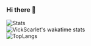 ### Hi there 👋
![Stats](https://github-readme-stats.vercel.app/api?username=vickscarlet&show_icons=true&theme=ocean_dark)  
![VickScarlet's wakatime stats](https://github-readme-stats.vercel.app/api/wakatime?username=vickscarlet&layout=compact&show_icons=true&theme=ocean_dark)  
![TopLangs](https://github-readme-stats.vercel.app/api/top-langs?username=vickscarlet&layout=compact&show_icons=true&theme=ocean_dark)  
